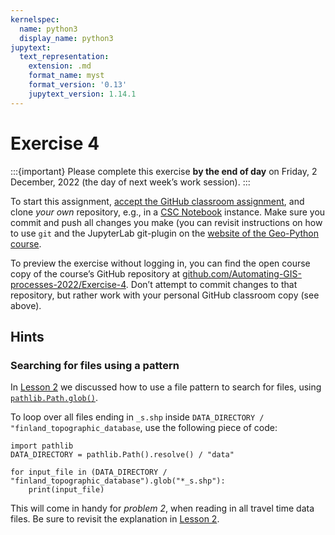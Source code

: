 ```yaml
---
kernelspec:
  name: python3
  display_name: python3
jupytext:
  text_representation:
    extension: .md
    format_name: myst
    format_version: '0.13'
    jupytext_version: 1.14.1
---
```



# Exercise 4

:::{important}
Please complete this exercise
**by the end of day** on Friday, 2 December, 2022
(the day of next week’s work session).
:::

To start this assignment, [accept the GitHub classroom
assignment](https://classroom.github.com/a/CHANGE_LINK_HERE), and clone *your own*
repository, e.g., in a [CSC
Notebook](../../course-info/course-environment)
instance. Make sure you commit and push all changes you make (you can
revisit instructions on how to use `git` and the JupyterLab git-plugin
on the [website of the Geo-Python
course](https://geo-python-site.readthedocs.io/en/latest/lessons/L2/git-basics.html).

To preview the exercise without logging in, you can find the open course copy
of the course’s GitHub repository at
[github.com/Automating-GIS-processes-2022/Exercise-4](https://github.com/Automating-GIS-processes-2022/Exercise-4).
Don’t attempt to commit changes to that repository, but rather work with your
personal GitHub classroom copy (see above).


## Hints

### Searching for files using a pattern

In [Lesson
2](../lesson-2/geopandas-an-introduction)
we discussed how to use a file pattern to search for files, using
[`pathlib.Path.glob()`](https://docs.python.org/3/library/pathlib.html#pathlib.Path.glob).

To loop over all files ending in `_s.shp` inside `DATA_DIRECTORY /
"finland_topographic_database`, use the following piece of code:

```{code-cell}
import pathlib
DATA_DIRECTORY = pathlib.Path().resolve() / "data"

for input_file in (DATA_DIRECTORY / "finland_topographic_database").glob("*_s.shp"):
    print(input_file)
```

This will come in handy for *problem 2*, when reading in all travel time data
files. Be sure to revisit the explanation in [Lesson
2](../lesson-2/geopandas-an-introduction).
